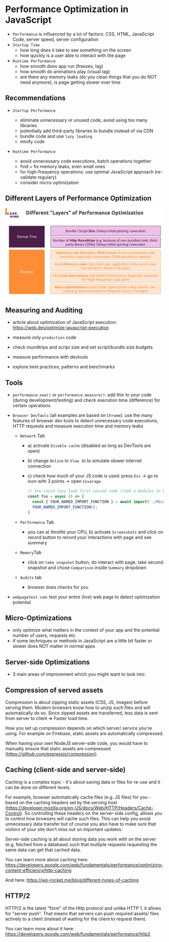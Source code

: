 # Performance Optimization in JavaScript

- `Performance` is influenced by a lot of factors: CSS, HTML, JavaScript Code, server speed, server configuration
- `Startup Time`
  - how long does it take to see something on the screen
  - how quickly is a user able to interact with the page
- `Runtime Performance`
  - how smooth does app run (freezes, lag)
  - how smooth do animations play (visual lag)
  - are there any memory leaks (do you clean things that you do NOT need anymore), is page getting slower over time

## Recommendations

- `Startup Performance`

  - eliminate unnecessary or unused code, avoid using too many libraries
  - potentially add third-party libraries to bundle instead of via CDN
  - bundle code and use `lazy loading`
  - minify code

- `Runtime Performance`
  - avoid unnecessary code executions, batch operations together
  - find + fix memory leaks, even small ones
  - for high-frequency operations: use optimal JavaScript approach (re-validate regulary)
  - consider micro-optimization

## Different Layers of Performance Optimization

![](00_slides/48_performance-optimization-layers.png)

## Measuring and Auditing

- article about optimization of JavaScript execution: <https://web.dev/optimize-javascript-execution>

- measure only `production` code
- check roundtrips and script size and set script/bundle size budgets
- measure performance with devtools
- explore best practices, patterns and benchmarks

## Tools

- `performance.now()` or `performance.measure()`: add this to your code (during development/testing) and check execution time (difference) for certain operations

- `Browser DevTools` (all examples are based on `Chrome`): use the many features of browser dev tools to detect unnecessary code executions, HTTP requests and measure execution time and memory leaks

  - `Network` Tab

    - a) activate `Disable cache` (disabled as long as DevTools are open)
    - b) change `Online` to `Slow 3G` to simulate slower internet connection
    - c) check how much of your JS code is used: press `Esc` -> go to icon with 3 points -> open `Coverage`

      ```JavaScript
      // You could lazy load first unused code (look a modules in basics-concepts file)
      const foo = async () => {
        const { YOUR_NAMED_IMPORT_FUNCTION } = await import('./RELATIVE_PATH_TO_FILE.js')
        YOUR_NAMED_IMPORT_FUNCTION();
      }
      ```

  - `Performance` Tab

    - you can a) throttle your CPU, b) activate `Screenshots` and click on record button to record your interactions with page and see summary

  - `Memory`Tab

    - click on `take snapshot` button, do interact with page, take second snapshot and chose `Comparison` inside `Summary` dropdown

  - `Audits` tab
    - browser does checks for you

- `webpagetest.com`: test your entire (live) web page to detect optimization potential

## Micro-Optimizations

- only optimize what matters in the context of your app and the potential number of users, requests etc.
- if some techniques or methods in JavaScript are a little bit faster or slower does NOT matter in normal apps

## Server-side Optimizations

- 3 main areas of improvement which you might want to look into:

## Compression of served assets

Compression is about zipping static assets (CSS, JS, images) before serving them. Modern browsers know how to unzip such files and will automatically do so. Since zipped assets are transferred, less data is sent from server to client => Faster load time.

How you set up compression depends on which server/ service you're using. For example on Firebase, static assets are automatically compressed.

When having your own NodeJS server-side code, you would have to manually ensure that static assets are compressed (<https://github.com/expressjs/compression>).

## Caching (client-side and server-side)

Caching is a complex topic - it's about saving data or files for re-use and it can be done on different levels.

For example, browser automatically cache files (e.g. JS files) for you - based on the caching headers set by the serving host (<https://developer.mozilla.org/en-US/docs/Web/HTTP/Headers/Cache-Control>). So controlling these headers on the server-side config, allows you to control how browsers will cache such files. This can help you avoid unnecessary data transfer but of course you also have to make sure that visitors of your site don't miss out on important updates.

Server-side caching is all about storing data you work with on the server (e.g. fetched from a database) such that multiple requests requesting the same data can get that cached data.

You can learn more about caching here: <https://developers.google.com/web/fundamentals/performance/optimizing-content-efficiency/http-caching>

And here: <https://wp-rocket.me/blog/different-types-of-caching>

## HTTP/2

HTTP/2 is the latest "form" of the Http protocol and unlike HTTP 1, it allows for "server push". That means that servers can push required assets/ files actively to a client (instead of waiting for the client to request them).

You can learn more about it here: <https://developers.google.com/web/fundamentals/performance/http2>
